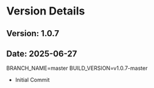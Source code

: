 # Version Details
## Version: 1.0.7
## Date: 2025-06-27
BRANCH_NAME=master
BUILD_VERSION=v1.0.7-master


* Initial Commit